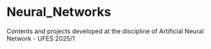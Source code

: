 # Neural_Networks
Contents and projects developed at the discipline of Artificial Neural Network - UFES 2025/1
